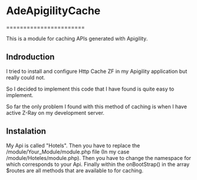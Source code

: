 # AdeApigilityCache
=======================

This is a module for caching APIs generated with Apigility.

Indroduction
------------
I tried to install and configure Http Cache ZF  in my Apigility application but really could not.

So I decided to implement this code that I have found is quite easy to implement.

So far the only problem I found with this method of caching is when I have active Z-Ray on my development server.

Instalation
------------
My Api is called "Hotels". Then you have to replace the /module/Your_Module/module.php file (In my case /module/Hoteles/module.php).
Then you have to change the namespace for which corresponds to your Api.
Finally within the onBootStrap() in the array $routes are all methods that are available to for caching.
